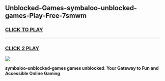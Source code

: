 
## Unblocked-Games-symbaloo-unblocked-games-Play-Free-7smwm
<h3>
<a href="https://premium76.site?title=symbaloo-unblocked-games&ref=10A">CLICK TO PLAY</a></h3>
<hr>

<h3>
<a href="https://premium76.site?title=symbaloo-unblocked-games&ref=10A">CLICK 2 PLAY</a>
  
</h3>

<a href="https://premium76.site?title=symbaloo-unblocked-games&ref=10A"><img src="https://clearcache.store/games.png"></a>


**symbaloo-unblocked-games games unblocked: Your Gateway to Fun and Accessible Online Gaming**
